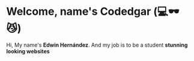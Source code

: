 # Welcome, name's **Codedgar** (:computer::dark_sunglasses: :smirk_cat:)
Hi, My name's **Edwin Hernández**. And my job is to be a student  **stunning looking websites**